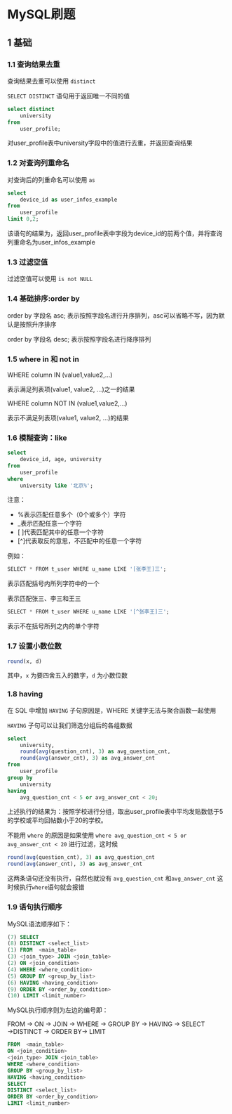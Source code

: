 # MySQL刷题

## 1 基础

### 1.1 查询结果去重

查询结果去重可以使用 `distinct` 

`SELECT DISTINCT` 语句用于返回唯一不同的值

```sql
select distinct 
    university
from
    user_profile;
```

对user_profile表中university字段中的值进行去重，并返回查询结果

### 1.2 对查询列重命名

对查询后的列重命名可以使用 `as`

```sql
select 
    device_id as user_infos_example
from
    user_profile
limit 0,2;
```

该语句的结果为，返回user_profile表中字段为device_id的前两个值，并将查询列重命名为user_infos_example

### 1.3 过滤空值

过滤空值可以使用 `is not NULL`

### 1.4 基础排序:order by

order by 字段名 asc;  表示按照字段名进行升序排列，asc可以省略不写，因为默认是按照升序排序

order by 字段名 desc;  表示按照字段名进行降序排列

### 1.5 where in 和 not in

WHERE column IN (value1,value2,...)

表示满足列表项(value1, value2, ...)之一的结果

WHERE column NOT IN (value1,value2,...)

表示不满足列表项(value1, value2, ...)的结果

### 1.6 模糊查询：like

```sql
select
    device_id, age, university
from
    user_profile
where
    university like '北京%';
```

注意：

* %表示匹配任意多个（0个或多个）字符
* _表示匹配任意一个字符
* [ ]代表匹配其中的任意一个字符
* [^]代表取反的意思，不匹配中的任意一个字符

例如：

```sql
SELECT * FROM t_user WHERE u_name LIKE '[张李王]三';
```

表示匹配括号内所列字符中的一个

表示匹配张三、李三和王三

```sql
SELECT * FROM t_user WHERE u_name LIKE '[^张李王]三';
```

表示不在括号所列之内的单个字符

### 1.7 设置小数位数

```sql
round(x, d)
```

其中，`x` 为要四舍五入的数字，`d` 为小数位数

### 1.8 having

在 SQL 中增加 `HAVING` 子句原因是，WHERE 关键字无法与聚合函数一起使用

`HAVING` 子句可以让我们筛选分组后的各组数据

```sql
select
    university,
    round(avg(question_cnt), 3) as avg_question_cnt,
    round(avg(answer_cnt), 3) as avg_answer_cnt
from
    user_profile
group by
    university
having
    avg_question_cnt < 5 or avg_answer_cnt < 20;
```

上述执行的结果为：按照学校进行分组，取出user_profile表中平均发贴数低于5的学校或平均回帖数小于20的学校。

不能用 `where` 的原因是如果使用 `where avg_question_cnt < 5 or avg_answer_cnt < 20` 进行过滤，这时候 
```sql
round(avg(question_cnt), 3) as avg_question_cnt
round(avg(answer_cnt), 3) as avg_answer_cnt
```
这两条语句还没有执行，自然也就没有 `avg_question_cnt` 和`avg_answer_cnt` 这时候执行`where`语句就会报错

### 1.9 语句执行顺序

MySQL语法顺序如下：

```sql
(7) SELECT
(8) DISTINCT <select_list>
(1) FROM  <main_table>
(3) <join_type> JOIN <join_table>
(2) ON <join_condition>
(4) WHERE <where_condition>
(5) GROUP BY <group_by_list>
(6) HAVING <having_condition>
(9) ORDER BY <order_by_condition>
(10) LIMIT <limit_number>
```

MySQL执行顺序则为左边的编号即：

FROM → ON → JOIN → WHERE → GROUP BY → HAVING → SELECT →DISTINCT → ORDER BY→ LIMIT

```sql
FROM  <main_table>
ON <join_condition>
<join_type> JOIN <join_table>
WHERE <where_condition>
GROUP BY <group_by_list>
HAVING <having_condition>
SELECT
DISTINCT <select_list>
ORDER BY <order_by_condition>
LIMIT <limit_number>
```
